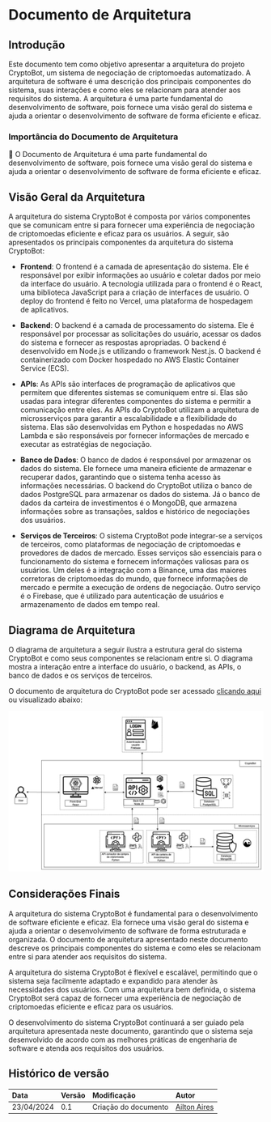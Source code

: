 # Documento de Arquitetura

## Introdução

Este documento tem como objetivo apresentar a arquitetura do projeto CryptoBot, um sistema de negociação de criptomoedas automatizado. A arquitetura de software é uma descrição dos principais componentes do sistema, suas interações e como eles se relacionam para atender aos requisitos do sistema. A arquitetura é uma parte fundamental do desenvolvimento de software, pois fornece uma visão geral do sistema e ajuda a orientar o desenvolvimento de software de forma eficiente e eficaz.

<div class="callout">

### Importância do Documento de Arquitetura

:pushpin: O Documento de Arquitetura é uma parte fundamental do desenvolvimento de software, pois fornece uma visão geral do sistema e ajuda a orientar o desenvolvimento de software de forma eficiente e eficaz.
</div>

## Visão Geral da Arquitetura

A arquitetura do sistema CryptoBot é composta por vários componentes que se comunicam entre si para fornecer uma experiência de negociação de criptomoedas eficiente e eficaz para os usuários. A seguir, são apresentados os principais componentes da arquitetura do sistema CryptoBot:

<!-- - **Interface do Usuário (UI)**: A interface do usuário é a camada de interação entre o usuário e o sistema. Ela permite que o usuário interaja com o sistema de forma intuitiva e eficiente. -->

- **Frontend**: O frontend é a camada de apresentação do sistema. Ele é responsável por exibir informações ao usuário e coletar dados por meio da interface do usuário. A tecnologia utilizada para o frontend é o React, uma biblioteca JavaScript para a criação de interfaces de usuário. O deploy do frontend é feito no Vercel, uma plataforma de hospedagem de aplicativos.

- **Backend**: O backend é a camada de processamento do sistema. Ele é responsável por processar as solicitações do usuário, acessar os dados do sistema e fornecer as respostas apropriadas. O backend é desenvolvido em Node.js e utilizando o framework Nest.js. O backend é containerizado com Docker hospedado no AWS Elastic Container Service (ECS).

- **APIs**: As APIs são interfaces de programação de aplicativos que permitem que diferentes sistemas se comuniquem entre si. Elas são usadas para integrar diferentes componentes do sistema e permitir a comunicação entre eles. As APIs do CryptoBot utilizam a arquitetura de microsserviços para garantir a escalabilidade e a flexibilidade do sistema. Elas são desenvolvidas em Python e hospedadas no AWS Lambda e são responsáveis por fornecer informações de mercado e executar as estratégias de negociação.

- **Banco de Dados**: O banco de dados é responsável por armazenar os dados do sistema. Ele fornece uma maneira eficiente de armazenar e recuperar dados, garantindo que o sistema tenha acesso às informações necessárias. O backend do CryptoBot utiliza o banco de dados PostgreSQL para armazenar os dados do sistema. Já o banco de dados da carteira de investimentos é o MongoDB, que armazena informações sobre as transações, saldos e histórico de negociações dos usuários.

- **Serviços de Terceiros**: O sistema CryptoBot pode integrar-se a serviços de terceiros, como plataformas de negociação de criptomoedas e provedores de dados de mercado. Esses serviços são essenciais para o funcionamento do sistema e fornecem informações valiosas para os usuários. Um deles é a integração com a Binance, uma das maiores corretoras de criptomoedas do mundo, que fornece informações de mercado e permite a execução de ordens de negociação. Outro serviço é o Firebase, que é utilizado para autenticação de usuários e armazenamento de dados em tempo real.

## Diagrama de Arquitetura

O diagrama de arquitetura a seguir ilustra a estrutura geral do sistema CryptoBot e como seus componentes se relacionam entre si. O diagrama mostra a interação entre a interface do usuário, o backend, as APIs, o banco de dados e os serviços de terceiros.

O documento de arquitetura do CryptoBot pode ser acessado [clicando aqui](https://drive.google.com/file/d/1q_XES_tDbplfQkOVMqkKJ_Pc38-H0qWF/view?usp=sharing) ou visualizado abaixo:

![Diagrama de Arquitetura](../assets/arquitetura/arquitetura_v2.png)

## Considerações Finais

A arquitetura do sistema CryptoBot é fundamental para o desenvolvimento de software eficiente e eficaz. Ela fornece uma visão geral do sistema e ajuda a orientar o desenvolvimento de software de forma estruturada e organizada. O documento de arquitetura apresentado neste documento descreve os principais componentes do sistema e como eles se relacionam entre si para atender aos requisitos do sistema.

A arquitetura do sistema CryptoBot é flexível e escalável, permitindo que o sistema seja facilmente adaptado e expandido para atender às necessidades dos usuários. Com uma arquitetura bem definida, o sistema CryptoBot será capaz de fornecer uma experiência de negociação de criptomoedas eficiente e eficaz para os usuários.

O desenvolvimento do sistema CryptoBot continuará a ser guiado pela arquitetura apresentada neste documento, garantindo que o sistema seja desenvolvido de acordo com as melhores práticas de engenharia de software e atenda aos requisitos dos usuários.

## Histórico de versão

| Data | Versão | Modificação | Autor |
| :- | :- | :- | :- |
| 23/04/2024 | 0.1 | Criação do documento | [Ailton Aires](https://github.com/ailtonaires) |
